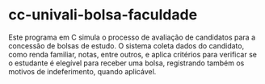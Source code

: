 # cc-univali-bolsa-faculdade
Este programa em C simula o processo de avaliação de candidatos para a concessão de bolsas de estudo. O sistema coleta dados do candidato, como renda familiar, notas, entre outros, e aplica critérios para verificar se o estudante é elegível para receber uma bolsa, registrando também os motivos de indeferimento, quando aplicável.
